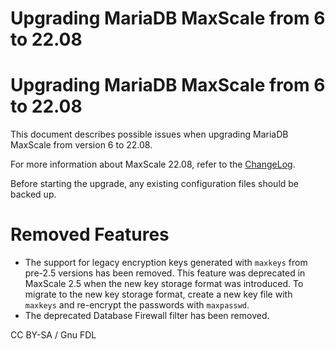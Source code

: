 
# Upgrading MariaDB MaxScale from 6 to 22.08

# Upgrading MariaDB MaxScale from 6 to 22.08


This document describes possible issues when upgrading MariaDB MaxScale from
version 6 to 22.08.


For more information about MaxScale 22.08, refer to the
[ChangeLog](/en/mariadb-maxscale-2208-maxscale-2208-changelog/).


Before starting the upgrade, any existing configuration files should be backed
up.


# Removed Features


* The support for legacy encryption keys generated with `maxkeys` from pre-2.5
 versions has been removed. This feature was deprecated in MaxScale 2.5 when
 the new key storage format was introduced. To migrate to the new key storage
 format, create a new key file with `maxkeys` and re-encrypt the passwords with
 `maxpasswd`.
* The deprecated Database Firewall filter has been removed.


CC BY-SA / Gnu FDL

